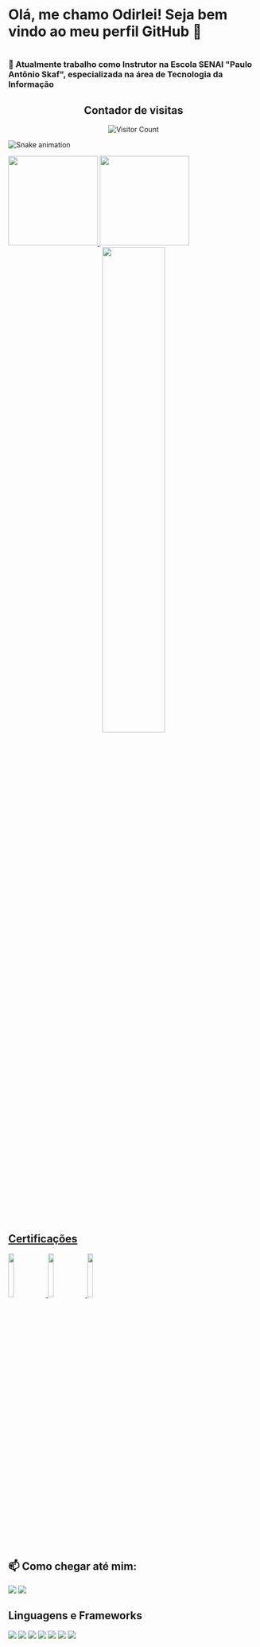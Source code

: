 # <h1>Olá, me chamo Odirlei! Seja bem vindo ao meu perfil GitHub 👋<h1>

### 🔭 Atualmente trabalho como Instrutor na Escola SENAI "Paulo Antônio Skaf", especializada na área de Tecnologia da Informação

<!--
**odirlei-assis/odirlei-assis** is a ✨ _special_ ✨ repository because its `README.md` (this file) appears on your GitHub profile.

Here are some ideas to get you started:

- 🔭 Atualmente trabalho como Instrutor na Escola SENAI "Paulo Antônio Skaf", especializada na área de Tecnologia da Informação ...
- 🌱 I’m currently learning ...
- 👯 I’m looking to collaborate on ...
- 🤔 I’m looking for help with ...
- 💬 Ask me about ...
- 📫 Como chegar até mim: ...
- 😄 Pronouns: ...
- ⚡ Fun fact: ...
-->
<div align="center">
  
  ## Contador de visitas  
  ![Visitor Count](https://profile-counter.glitch.me/odirlei-assis/count.svg)
  
</div>
  
![Snake animation](https://github.com/odirlei-assis/odirlei-assis/blob/output/github-contribution-grid-snake.svg)

<div>
<a href="https://github.com/odirlei-assis">
<img height="180em" src="https://github-readme-stats.vercel.app/api/top-langs/?username=odirlei-assis&layout=compact&langs_count=7&theme=dracula"/>
<img height="180em" src="https://github-readme-stats.vercel.app/api?username=odirlei-assis&show_icons=true&theme=dracula&include_all_commits=true&count_private=true"/>
</div>
  
<div align="center">
  <img width="50%" src="[https://i.kym-cdn.com/photos/images/newsfeed/000/538/716/7f5.gif](https://i.kym-cdn.com/photos/images/newsfeed/000/538/716/7f5.gif)"/>
</div>
  
<div>
  <h2>Certificações</h2>
  
  <a href="https://www.credly.com/badges/1ebd9810-1c24-4f1a-9a0c-ae5535d0593d/public_url" target="blank">
    <img width="15%" height="15%"  src="https://images.credly.com/size/340x340/images/be8fcaeb-c769-4858-b567-ffaaa73ce8cf/image.png"/>
  </a>  
  
  <a href="https://www.credly.com/badges/289eaa31-cc4d-4734-97a8-69a25b2e37ce/public_url" target="blank">
    <img width="15%" height="15%"  src="https://images.credly.com/size/340x340/images/4136ced8-75d5-4afb-8677-40b6236e2672/azure-ai-fundamentals-600x600.png"/>
  </a>
  
  <a href="https://gohorseprocess.com.br/extreme-go-horse-xgh/" target="blank">
    <img width="15%" height="15%"  src="https://mlohrktvfr9b.i.optimole.com/cb:tVDx~16b5e/w:600/h:600/q:mauto/https://www.nerdstickers.com.br/wp-content/uploads/2020/12/adesivo-extreme-go-horse-ns.png"/>
  </a>
</div>
  
## 📫 Como chegar até mim:

<a href = "mailto:odirlei_sabella@hotmail.com"><img src="https://img.shields.io/badge/Hotmail-D14836?style=for-the-badge&logo=gmail&logoColor=white" target="_blank"></a>
<a href = "https://www.linkedin.com/in/odirlei-sabella/" target="_blank"><img src="https://img.shields.io/badge/linkedin-%230077B5.svg?&style=for-the-badge&logo=linkedin&logoColor=white"></a>
  
<div>
  <h2>Linguagens e Frameworks</h2>
  <img src=https://progress-bar.dev/80?title=HTML />
  <img src=https://progress-bar.dev/80?title=CSS />
  <img src=https://progress-bar.dev/70?title=JAVASCRIPT />
  <img src=https://progress-bar.dev/80?title=CSHARP  />
  <img src=https://progress-bar.dev/80?title=BOOTSTRAP  />
  <img src=https://progress-bar.dev/65?title=ANGULAR  />
  <img src=https://progress-bar.dev/50?title=PHP  />
</div>
